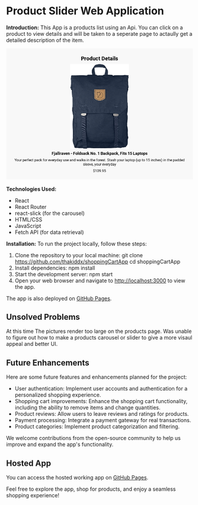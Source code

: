 # Product Slider Web Application

**Introduction:**
This App is a products list using an Api.  You can click on a product to view details and will be taken to a seperate page to actaully get a detailed description of the item.

![Product Slider Screenshot](/src/sliderAppScreenShot.png)

**Technologies Used:**
- React
- React Router
- react-slick (for the carousel)
- HTML/CSS
- JavaScript
- Fetch API (for data retrieval)

**Installation:**
To run the project locally, follow these steps:

1. Clone the repository to your local machine:
git clone https://github.com/thakiddx/shoppingCartApp
cd shoppingCartApp
2. Install dependencies:
npm install
3. Start the development server:
npm start
4. Open your web browser and navigate to [http://localhost:3000](http://localhost:3000) to view the app.

The app is also deployed on [GitHub Pages](https://thakiddx.github.io/shoppingCartApp/).

## Unsolved Problems

At this time The pictures render too large on the products page.
Was unable to figure out how to make a products carousel or slider to give a more visaul appeal and better UI.  

## Future Enhancements

Here are some future features and enhancements planned for the project:

- User authentication: Implement user accounts and authentication for a personalized shopping experience.
- Shopping cart improvements: Enhance the shopping cart functionality, including the ability to remove items and change quantities.
- Product reviews: Allow users to leave reviews and ratings for products.
- Payment processing: Integrate a payment gateway for real transactions.
- Product categories: Implement product categorization and filtering.

We welcome contributions from the open-source community to help us improve and expand the app's functionality.

## Hosted App

You can access the hosted working app on [GitHub Pages](https://thakiddx.github.io/shoppingCartApp/).

Feel free to explore the app, shop for products, and enjoy a seamless shopping experience!
